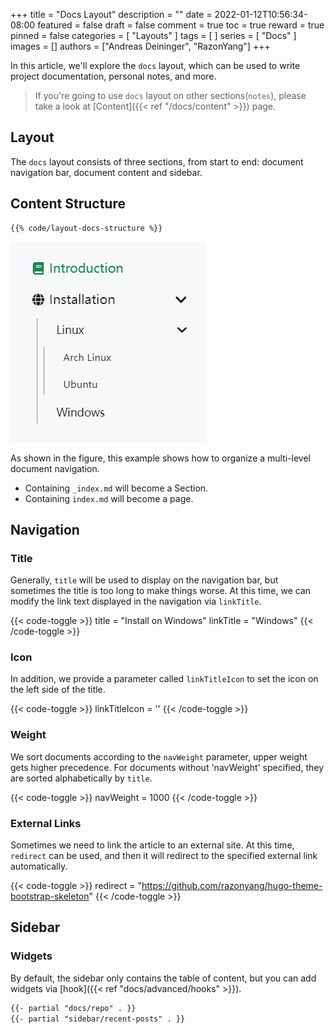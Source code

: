 +++
title = "Docs Layout"
description = ""
date = 2022-01-12T10:56:34-08:00
featured = false
draft = false
comment = true
toc = true
reward = true
pinned = false
categories = [
  "Layouts"
]
tags = [
]
series = [
  "Docs"
]
images = []
authors = ["Andreas Deininger", "RazonYang"]
+++

In this article, we'll explore the `docs` layout, which can be used to write project documentation, personal notes, and more.

<!--more-->

> If you're going to use `docs` layout on other sections(`notes`), please take a look at [Content]({{< ref "/docs/content" >}}) page.

## Layout

The `docs` layout consists of three sections, from start to end: document navigation bar, document content and sidebar.

## Content Structure

```bash
{{% code/layout-docs-structure %}}
```

![Structure](structure.png#center)

As shown in the figure, this example shows how to organize a multi-level document navigation.

- Containing `_index.md` will become a Section.
- Containing `index.md` will become a page.

## Navigation

### Title

Generally, `title` will be used to display on the navigation bar, but sometimes the title is too long to make things worse. At this time, we can modify the link text displayed in the navigation via `linkTitle`.

{{< code-toggle >}}
title = "Install on Windows"
linkTitle = "Windows"
{{< /code-toggle >}}

### Icon

In addition, we provide a parameter called `linkTitleIcon` to set the icon on the left side of the title.

{{< code-toggle >}}
linkTitleIcon = '<i class="fas fa-columns fa-fw"></i>'
{{< /code-toggle >}}

### Weight

We sort documents according to the `navWeight` parameter, upper weight gets higher precedence. For documents without 'navWeight' specified, they are sorted alphabetically by `title`.

{{< code-toggle >}}
navWeight = 1000
{{< /code-toggle >}}

### External Links

Sometimes we need to link the article to an external site. At this time, `redirect` can be used, and then it will redirect to the specified external link automatically.

{{< code-toggle >}}
redirect = "https://github.com/razonyang/hugo-theme-bootstrap-skeleton"
{{< /code-toggle >}}

## Sidebar

### Widgets

By default, the sidebar only contains the table of content, but you can add widgets via [hook]({{< ref "docs/advanced/hooks" >}}).

```html {title="layouts/partials/hooks/docs/sidebar-end.html"}
{{- partial "docs/repo" . }}
{{- partial "sidebar/recent-posts" . }}
```
